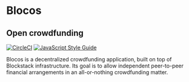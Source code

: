 # Blocos
## Open crowdfunding

[![CircleCI](https://circleci.com/gh/blocosapp/blocos/tree/master.svg?style=svg)](https://circleci.com/gh/blocosapp/blocos/tree/master) [![JavaScript Style Guide](https://img.shields.io/badge/code_style-standard-brightgreen.svg)](https://standardjs.com)

Blocos is a decentralized crowdfunding application, built on top of Blockstack infrastructure. Its goal is to allow independent peer-to-peer financial arrangements in an all-or-nothing crowdfunding matter.
